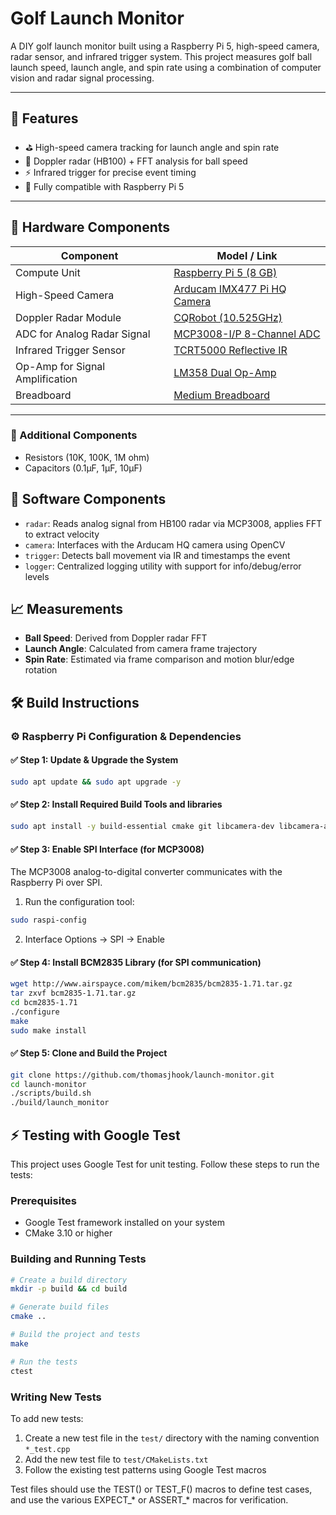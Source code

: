 # Golf Launch Monitor

A DIY golf launch monitor built using a Raspberry Pi 5, high-speed camera, radar sensor, and infrared trigger system. This project measures golf ball launch speed, launch angle, and spin rate using a combination of computer vision and radar signal processing.

---

## 🎯 Features

- ⛳ High-speed camera tracking for launch angle and spin rate
- 📡 Doppler radar (HB100) + FFT analysis for ball speed
- ⚡ Infrared trigger for precise event timing
- 🐧 Fully compatible with Raspberry Pi 5
---

## 🧱 Hardware Components

| Component                                      | Model / Link                                                                 |
|-----------------------------------------------|------------------------------------------------------------------------------|
| Compute Unit                                   | [Raspberry Pi 5 (8 GB)](https://www.amazon.com/dp/B0CK2FCG1K)                |
| High-Speed Camera                              | [Arducam IMX477 Pi HQ Camera](https://www.amazon.com/dp/B0D95VWCV6)         |
| Doppler Radar Module                           | [CQRobot (10.525GHz)](https://www.amazon.com/dp/B089NKGWQQ)             |
| ADC for Analog Radar Signal                    | [MCP3008-I/P 8-Channel ADC](https://www.amazon.com/dp/B0C5774W5S)           |
| Infrared Trigger Sensor                        | [TCRT5000 Reflective IR](https://www.amazon.com/dp/B00LZV1V10)              |
| Op-Amp for Signal Amplification                | [LM358 Dual Op-Amp](https://www.amazon.com/dp/B0CBKJTDG2?psc=1&smid=A3FX7C4A9P37IQ&ref_=chk_typ_imgToDp)                  |
| Breadboard                                     | [Medium Breadboard](https://www.amazon.com/dp/B07DL13RZH?ref=ppx_yo2ov_dt_b_fed_asin_title)                   |

---
### 🧰 Additional Components
- Resistors (10K, 100K, 1M ohm)
- Capacitors (0.1μF, 1μF, 10μF)

## 🧩 Software Components
- `radar`: Reads analog signal from HB100 radar via MCP3008, applies FFT to extract velocity
- `camera`: Interfaces with the Arducam HQ camera using OpenCV
- `trigger`: Detects ball movement via IR and timestamps the event
- `logger`: Centralized logging utility with support for info/debug/error levels


## 📈 Measurements
- **Ball Speed**: Derived from Doppler radar FFT
- **Launch Angle**: Calculated from camera frame trajectory
- **Spin Rate**: Estimated via frame comparison and motion blur/edge rotation

## 🛠 Build Instructions

### ⚙️ Raspberry Pi Configuration & Dependencies

#### ✅ Step 1: Update & Upgrade the System
```bash
sudo apt update && sudo apt upgrade -y
```
#### ✅ Step 2: Install Required Build Tools and libraries
```bash
sudo apt install -y build-essential cmake git libcamera-dev libcamera-apps libgpiod-dev libfftw3-dev libopencv-dev libgtest-dev
```
#### ✅ Step 3: Enable SPI Interface (for MCP3008)

The MCP3008 analog-to-digital converter communicates with the Raspberry Pi over SPI.

1. Run the configuration tool:
```bash
sudo raspi-config
```
2. Interface Options → SPI → Enable
#### ✅ Step 4: Install BCM2835 Library (for SPI communication)
```bash
wget http://www.airspayce.com/mikem/bcm2835/bcm2835-1.71.tar.gz
tar zxvf bcm2835-1.71.tar.gz
cd bcm2835-1.71
./configure
make
sudo make install
```
#### ✅ Step 5: Clone and Build the Project
```bash
git clone https://github.com/thomasjhook/launch-monitor.git
cd launch-monitor
./scripts/build.sh
./build/launch_monitor
```

## ⚡️ Testing with Google Test

This project uses Google Test for unit testing. Follow these steps to run the tests:

### Prerequisites

- Google Test framework installed on your system
- CMake 3.10 or higher

### Building and Running Tests

```bash
# Create a build directory
mkdir -p build && cd build

# Generate build files
cmake ..

# Build the project and tests
make

# Run the tests
ctest
```

### Writing New Tests

To add new tests:

1. Create a new test file in the `test/` directory with the naming convention `*_test.cpp`
2. Add the new test file to `test/CMakeLists.txt`
3. Follow the existing test patterns using Google Test macros

Test files should use the TEST() or TEST_F() macros to define test cases, and use
the various EXPECT_* or ASSERT_* macros for verification.
